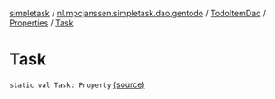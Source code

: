 [simpletask](../../../index.md) / [nl.mpcjanssen.simpletask.dao.gentodo](../../index.md) / [TodoItemDao](../index.md) / [Properties](index.md) / [Task](.)

# Task

`static val Task: Property` [(source)](https://github.com/mpcjanssen/simpletask-android/blob/master/src/main/java/nl/mpcjanssen/simpletask/dao/gentodo/TodoItemDao.java#L30)